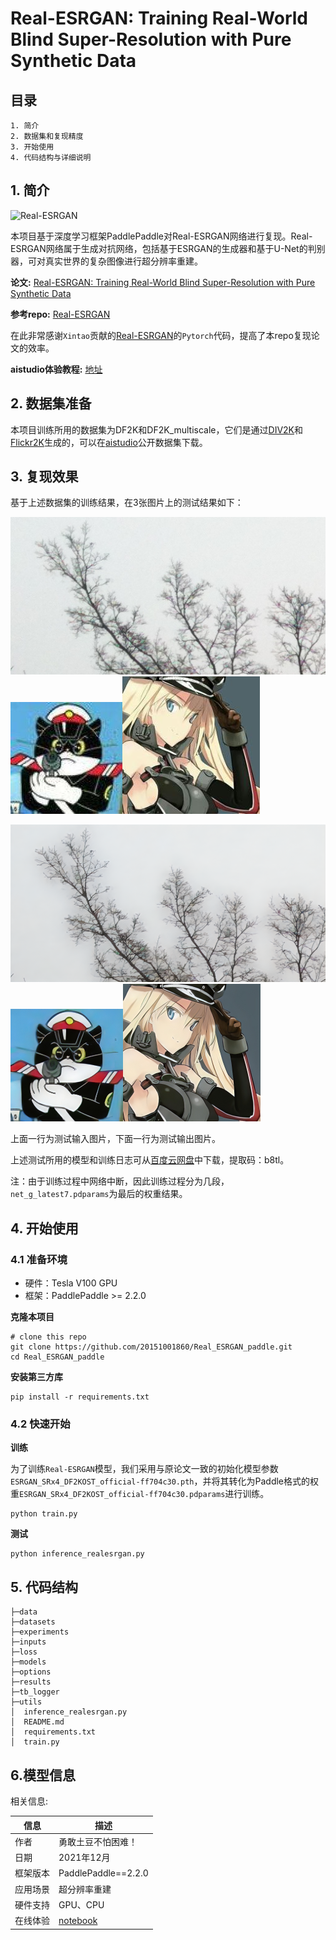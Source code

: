 # Real-ESRGAN: Training Real-World Blind Super-Resolution with Pure Synthetic Data


## 目录

```
1. 简介
2. 数据集和复现精度
3. 开始使用
4. 代码结构与详细说明
```

## 1. 简介
![Real-ESRGAN](https://user-images.githubusercontent.com/52402835/144571624-a29d9a88-d08a-4891-8356-2d9d62798774.jpg)

本项目基于深度学习框架PaddlePaddle对Real-ESRGAN网络进行复现。Real-ESRGAN网络属于生成对抗网络，包括基于ESRGAN的生成器和基于U-Net的判别器，可对真实世界的复杂图像进行超分辨率重建。


**论文:** [Real-ESRGAN: Training Real-World Blind Super-Resolution with Pure Synthetic Data](https://paperswithcode.com/paper/real-esrgan-training-real-world-blind-super)

**参考repo:** [Real-ESRGAN](https://github.com/xinntao/Real-ESRGAN)

在此非常感谢` Xintao `贡献的[Real-ESRGAN](https://github.com/xinntao/Real-ESRGAN)的`Pytorch`代码，提高了本repo复现论文的效率。

**aistudio体验教程:** [地址](https://aistudio.baidu.com/aistudio/projectdetail/3156903)


## 2. 数据集准备

本项目训练所用的数据集为DF2K和DF2K_multiscale，它们是通过[DIV2K](http://data.vision.ee.ethz.ch/cvl/DIV2K/DIV2K_train_HR.zip)和[Flickr2K](https://cv.snu.ac.kr/research/EDSR/Flickr2K.tar)生成的，可以在[aistudio](https://aistudio.baidu.com/aistudio/datasetdetail/119372)公开数据集下载。

## 3. 复现效果
基于上述数据集的训练结果，在3张图片上的测试结果如下：

![test_input1](inputs/00003.png)![test_input2](inputs/0014.jpg)![test_input3](inputs/0030.jpg)

<img src='results/00003_out.png' width = '513px'><img src='results/0014_out.jpg' width = '180px'><img src='results/0030_out.jpg' width = '220px'>

上面一行为测试输入图片，下面一行为测试输出图片。

上述测试所用的模型和训练日志可从[百度云网盘](https://pan.baidu.com/s/1mWO8aGCNdpRf8vXJIPjGYg)中下载，提取码：b8tl。

注：由于训练过程中网络中断，因此训练过程分为几段，```net_g_latest7.pdparams```为最后的权重结果。

## 4. 开始使用

### 4.1 准备环境

- 硬件：Tesla V100 GPU
- 框架：PaddlePaddle >= 2.2.0


**克隆本项目**
```
# clone this repo
git clone https://github.com/20151001860/Real_ESRGAN_paddle.git
cd Real_ESRGAN_paddle
```
**安装第三方库**
```
pip install -r requirements.txt
```

### 4.2 快速开始

**训练**


为了训练`Real-ESRGAN`模型，我们采用与原论文一致的初始化模型参数`ESRGAN_SRx4_DF2KOST_official-ff704c30.pth`，并将其转化为Paddle格式的权重`ESRGAN_SRx4_DF2KOST_official-ff704c30.pdparams`进行训练。
```
python train.py
```

**测试**

```
python inference_realesrgan.py
```

## 5. 代码结构

```
├─data                          
├─datasets                         
├─experiments                           
├─inputs       
├─loss
├─models
├─options
├─results
├─tb_logger
├─utils                    
│  inference_realesrgan.py                        
│  README.md                                          
│  requirements.txt                                       
│  train.py                                     

```

## 6.模型信息
相关信息:

| 信息 | 描述 |
| --- | --- |
| 作者 | 勇敢土豆不怕困难！|
| 日期 | 2021年12月 |
| 框架版本 | PaddlePaddle==2.2.0 |
| 应用场景 | 超分辨率重建 |
| 硬件支持 | GPU、CPU |
| 在线体验 | [notebook](https://aistudio.baidu.com/aistudio/projectdetail/3156903)|
